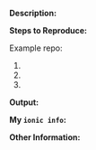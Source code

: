 <!--

==> PLEASE READ <==

For support questions, use one of these channels:

  https://forum.ionicframework.com/
  http://ionicworldwide.herokuapp.com/

For build related issues, use the ionic-app-scripts repo:

  https://github.com/ionic-team/ionic-app-scripts

For feature requests, you can wipe out this issue template and just describe
the feature.

-->

**Description:**
<!-- Please describe the problem you're having. -->



**Steps to Reproduce:**
<!--
If applicable, the best way to illustrate the the bug is with an example repo
with a series of commands that results in the issue.
-->

Example repo: <!-- repo url here, or "N/A" -->

1.
2.
3.

**Output:**
<!--
If applicable, please post the full output of the command that errored.
Remember to run commands with the --verbose flag for debug statements.
-->

**My `ionic info`:**
<!--
Post the output of `ionic info` below. `ionic info` is a CLI command that
prints out environment information.
-->


**Other Information:**
<!--
e.g. stacktraces, related issues, suggestions how to fix, stackoverflow links,
forum links, etc
-->
